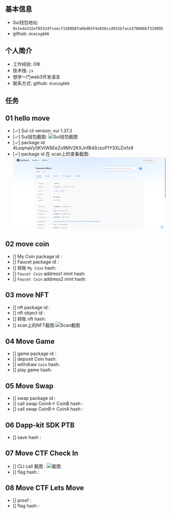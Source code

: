 ## 基本信息
- Sui钱包地址: `0x1eda332ef05324fceecf1580b8fa6bd65f4a936ccd915bface370066bf319095`
- github: `dcming666`

## 个人简介
- 工作经验: 0年
- 技术栈: `js`
- 想学一门web3开发语言
- 联系方式: github: `dcming666` 

## 任务

##   01 hello move  
- [✓] Sui cli version: sui 1.37.3
- [✓] Sui钱包截图: ![Sui钱包截图](./images/wallet.png.png)
- [✓] package id: 4LeqmaVy5KViW8EeZo9MV2KXJnfB49JzoP1YSXLDxfx9
- [✓] package id 在 scan上的查看截图:![Scan截图](./images/task1.png)

##   02 move coin
- [] My Coin package id : 
- [] Faucet package id : 
- [] 转账 `My Coin` hash:
- [] `Faucet Coin` address1 mint hash:
- [] `Faucet Coin` address2 mint hash:

##   03 move NFT
- [] nft package id :
- [] nft object id : 
- [] 转账 nft  hash:
- [] scan上的NFT截图:![Scan截图](./images/你的图片地址)

##   04 Move Game
- [] game package id :
- [] deposit Coin hash:
- [] withdraw `Coin` hash:
- [] play game hash:

##   05 Move Swap
- [] swap package id :
- [] call swap CoinA-> CoinB  hash :
- [] call swap CoinB-> CoinA  hash :

##   06 Dapp-kit SDK PTB
- [] save hash :

##   07 Move CTF Check In
- [] CLI call 截图 : ![截图](./images/你的图片地址)
- [] flag hash :

##   08 Move CTF Lets Move
- [] proof : 
- [] flag hash :
